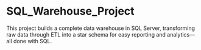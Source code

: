 # SQL_Warehouse_Project
This project builds a complete data warehouse in SQL Server, transforming raw data through ETL into a star schema for easy reporting and analytics—all done with SQL.
